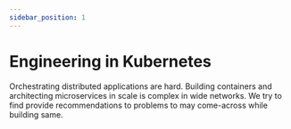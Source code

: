 ```yaml
---
sidebar_position: 1
---
```


# Engineering in Kubernetes

Orchestrating distributed applications are hard. Building containers and architecting microservices in scale is complex in wide networks. We try to find provide recommendations to problems to may come-across while building same.